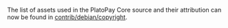 The list of assets used in the PlatoPay Core source and their attribution can now be found in [contrib/debian/copyright](../contrib/debian/copyright).
